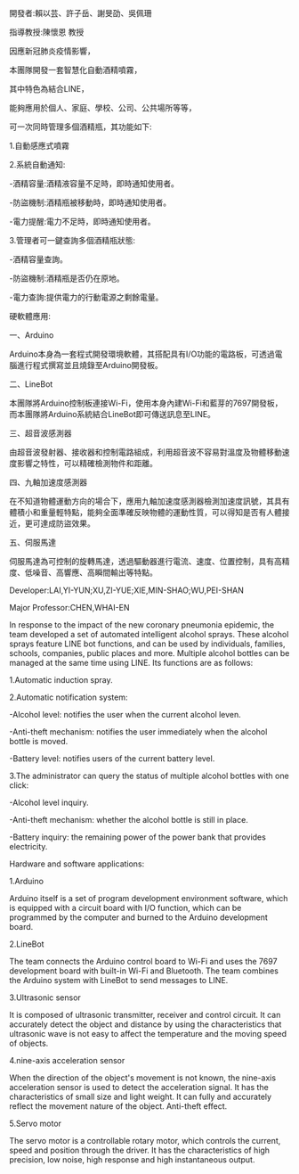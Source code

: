 開發者:賴以芸、許子岳、謝旻劭、吳佩珊

指導教授:陳懷恩 教授


因應新冠肺炎疫情影響，

本團隊開發一套智慧化自動酒精噴霧，

其中特色為結合LINE，

能夠應用於個人、家庭、學校、公司、公共場所等等，

可一次同時管理多個酒精瓶，其功能如下:


1.自動感應式噴霧


2.系統自動通知:

-酒精容量:酒精液容量不足時，即時通知使用者。

-防盜機制:酒精瓶被移動時，即時通知使用者。

-電力提醒:電力不足時，即時通知使用者。


3.管理者可一鍵查詢多個酒精瓶狀態:  

-酒精容量查詢。

-防盜機制:酒精瓶是否仍在原地。

-電力查詢:提供電力的行動電源之剩餘電量。


硬軟體應用:

一、Arduino

Arduino本身為一套程式開發環境軟體，其搭配具有I/O功能的電路板，可透過電腦進行程式撰寫並且燒錄至Arduino開發板。


二、LineBot

本團隊將Arduino控制板連接Wi-Fi，使用本身內建Wi-Fi和藍芽的7697開發板，而本團隊將Arduino系統結合LineBot即可傳送訊息至LINE。


三、超音波感測器

由超音波發射器、接收器和控制電路組成，利用超音波不容易對溫度及物體移動速度影響之特性，可以精確檢測物件和距離。


四、九軸加速度感測器

在不知道物體運動方向的場合下，應用九軸加速度感測器檢測加速度訊號，其具有體積小和重量輕特點，能夠全面準確反映物體的運動性質，可以得知是否有人體接近，更可達成防盜效果。


五、伺服馬達

伺服馬達為可控制的旋轉馬達，透過驅動器進行電流、速度、位置控制，具有高精度、低噪音、高響應、高瞬間輸出等特點。

Developer:LAI,YI-YUN;XU,ZI-YUE;XIE,MIN-SHAO;WU,PEI-SHAN

Major Professor:CHEN,WHAI-EN	

In response to the impact of the new coronary pneumonia epidemic, the team developed a set of automated intelligent alcohol sprays. 
These alcohol sprays feature LINE bot functions, and can be used by individuals, families, schools, companies, public places and more.
Multiple alcohol bottles can be managed at the same time using LINE.
Its functions are as follows: 

1.Automatic induction spray. 

2.Automatic notification system:

-Alcohol level: notifies the user when the current alcohol leven. 

-Anti-theft mechanism: notifies the user immediately when the alcohol bottle is moved. 

-Battery level: notifies users of the current battery level.

3.The administrator can query the status of multiple alcohol bottles with one click:

-Alcohol level inquiry.

-Anti-theft mechanism: whether the alcohol bottle is still in place. 

-Battery inquiry: the remaining power of the power bank that provides electricity.

Hardware and software applications:

1.Arduino

Arduino itself is a set of program development environment software, which is equipped with a circuit board with I/O function, which can be programmed by the computer and burned to the Arduino development board.

2.LineBot

The team connects the Arduino control board to Wi-Fi and uses the 7697 development board with built-in Wi-Fi and Bluetooth. The team combines the Arduino system with LineBot to send messages to LINE.

3.Ultrasonic sensor

It is composed of ultrasonic transmitter, receiver and control circuit. It can accurately detect the object and distance by using the characteristics that ultrasonic wave is not easy to affect the temperature and the moving speed of objects.

4.nine-axis acceleration sensor

When the direction of the object's movement is not known, the nine-axis acceleration sensor is used to detect the acceleration signal. It has the characteristics of small size and light weight. It can fully and accurately reflect the movement nature of the object. Anti-theft effect.

5.Servo motor

The servo motor is a controllable rotary motor, which controls the current, speed and position through the driver. It has the characteristics of high precision, low noise, high response and high instantaneous output.
